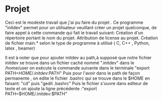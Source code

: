 # Projet
Ceci est le modeste travail que j'ai pu faire du projet .
Ce programme "initdev" permet pour un utilisateur veuillant créer un projet quelconque, de faire appel à cette commande qui fait le travail suivant:
Création d'un répertoire portant le nom du projet.
Attribution de license au projet.
Création de fichier main.* selon le type de programme à utilisé ( C, C++ , Python, latex , beamer)





Il est à noter que pour ajouter initdev au path,à supposé que notre fichier initdev se trouve dans un fichier caché nommé ".initdev" dans le /home/user on exécute la commande suivante dans le terminale "export PATH=$HOME/.initdev:$PATH"
Puis pour l'avoir dans le path de façon permanente , on edite le fichier .bashrc qui se trouve dans le $HOME en faisant:
"cd" puis "gedit .bashrc"
Puis le fichier s'ouvre dans editeur de texte et on ajoute la ligne précédente :"export PATH=$HOME/.initdev:$PATH"
